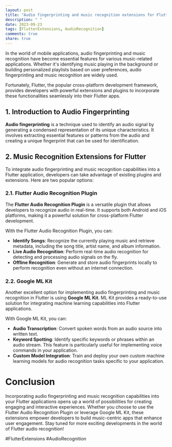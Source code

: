 ```yaml
---
layout: post
title: "Audio fingerprinting and music recognition extensions for Flutter"
description: " "
date: 2023-09-23
tags: [FlutterExtensions, AudioRecognition]
comments: true
share: true
---
```


In the world of mobile applications, audio fingerprinting and music recognition have become essential features for various music-related applications. Whether it's identifying music playing in the background or building personalized playlists based on user preferences, audio fingerprinting and music recognition are widely used.

Fortunately, Flutter, the popular cross-platform development framework, provides developers with powerful extensions and plugins to incorporate these functionalities seamlessly into their Flutter apps.

## 1. Introduction to Audio Fingerprinting

**Audio fingerprinting** is a technique used to identify an audio signal by generating a condensed representation of its unique characteristics. It involves extracting essential features or patterns from the audio and creating a unique fingerprint that can be used for identification.

## 2. Music Recognition Extensions for Flutter

To integrate audio fingerprinting and music recognition capabilities into a Flutter application, developers can take advantage of existing plugins and extensions. Here are two popular options:

### 2.1. **Flutter Audio Recognition Plugin**

The **Flutter Audio Recognition Plugin** is a versatile plugin that allows developers to recognize audio in real-time. It supports both Android and iOS platforms, making it a powerful solution for cross-platform Flutter development.

With the Flutter Audio Recognition Plugin, you can:

- **Identify Songs**: Recognize the currently playing music and retrieve metadata, including the song title, artist name, and album information.
- **Live Audio Recognition**: Perform real-time audio recognition for detecting and processing audio signals on the fly.
- **Offline Recognition**: Generate and store audio fingerprints locally to perform recognition even without an internet connection.

### 2.2. **Google ML Kit**

Another excellent option for implementing audio fingerprinting and music recognition in Flutter is using **Google ML Kit**. ML Kit provides a ready-to-use solution for integrating machine learning capabilities into Flutter applications.

With Google ML Kit, you can:

- **Audio Transcription**: Convert spoken words from an audio source into written text.
- **Keyword Spotting**: Identify specific keywords or phrases within an audio stream. This feature is particularly useful for implementing voice commands in your application.
- **Custom Model Integration**: Train and deploy your own custom machine learning models for audio recognition tasks specific to your application.

# Conclusion

Incorporating audio fingerprinting and music recognition capabilities into your Flutter applications opens up a world of possibilities for creating engaging and interactive experiences. Whether you choose to use the Flutter Audio Recognition Plugin or leverage Google ML Kit, these extensions empower developers to build music-centric apps that enhance user engagement. Stay tuned for more exciting developments in the world of Flutter audio recognition!

\#FlutterExtensions #AudioRecognition